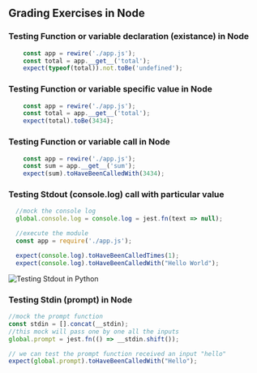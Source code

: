 ## Grading Exercises in Node

### Testing Function or variable declaration (existance) in Node
```js
    const app = rewire('./app.js');
    const total = app.__get__('total');
    expect(typeof(total)).not.toBe('undefined');
```

### Testing Function or variable specific value in Node
```js
    const app = rewire('./app.js');
    const total = app.__get__('total');
    expect(total).toBe(3434);
```

### Testing Function or variable call in Node
```js
    const app = rewire('./app.js');
    const sum = app.__get__('sum');
    expect(sum).toHaveBeenCalledWith(3434);
```

### Testing Stdout (console.log) call with particular value

```js
  //mock the console log
  global.console.log = console.log = jest.fn(text => null);

  //execute the module
  const app = require('./app.js');

  expect(console.log).toHaveBeenCalledTimes(1);
  expect(console.log).toHaveBeenCalledWith("Hello World");
```
![Testing Stdout in Python](https://ucarecdn.com/f585299b-edc6-4418-8826-d796a7d733aa/testing_stdout_node.png)

### Testing Stdin (prompt) in Node

```js
//mock the prompt function
const stdin = [].concat(__stdin);
//this mock will pass one by one all the inputs
global.prompt = jest.fn(() => __stdin.shift());

// we can test the prompt function received an input "hello"
expect(global.prompt).toHaveBeenCalledWith("Hello");
```



